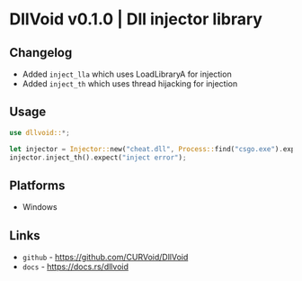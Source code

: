 # DllVoid v0.1.0 | Dll injector library
## Changelog
- Added `inject_lla` which uses LoadLibraryA for injection
- Added `inject_th` which uses thread hijacking for injection
## Usage
```rust
use dllvoid::*;

let injector = Injector::new("cheat.dll", Process::find("csgo.exe").expect("no such process")).expect("injector error");
injector.inject_th().expect("inject error");
```
## Platforms
- Windows
## Links
- `github` - https://github.com/CURVoid/DllVoid
- `docs` - https://docs.rs/dllvoid